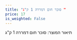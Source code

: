 ```yaml
---
title: "סוכר חום דמררה 1 ק"ג "
price: 17
is_weighted: False
---
```


תיאור המוצר: סוכר חום דמררה 1 ק"ג 

